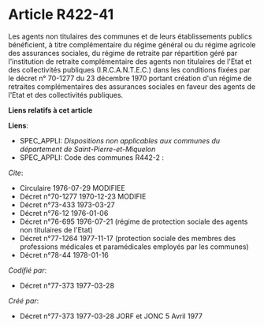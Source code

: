 # Article R422-41

Les agents non titulaires des communes et de leurs établissements publics bénéficient, à titre complémentaire du régime
général ou du régime agricole des assurances sociales, du régime de retraite par répartition géré par l'institution de
retraite complémentaire des agents non titulaires de l'Etat et des collectivités publiques (I.R.C.A.N.T.E.C.) dans les
conditions fixées par le décret n° 70-1277 du 23 décembre 1970 portant création d'un régime de retraites complémentaires des
assurances sociales en faveur des agents de l'Etat et des collectivités publiques.

**Liens relatifs à cet article**

**Liens**:

  - SPEC_APPLI: *Dispositions non applicables aux communes du département de Saint-Pierre-et-Miquelon*
  - SPEC_APPLI: Code des communes R442-2 :

_Cite_:

  - Circulaire  1976-07-29 MODIFIEE
  - Décret n°70-1277 1970-12-23 MODIFIE
  - Décret n°73-433 1973-03-27
  - Décret n°76-12 1976-01-06
  - Décret n°76-695 1976-07-21 (régime de protection sociale des agents non titulaires de l'Etat)
  - Décret n°77-1264 1977-11-17 (protection sociale des membres des professions médicales et paramédicales employés par les communes)
  - Décret n°78-44 1978-01-16

_Codifié par_:

  - Décret n°77-373 1977-03-28

_Créé par_:

  - Décret n°77-373 1977-03-28 JORF et JONC 5 Avril 1977
